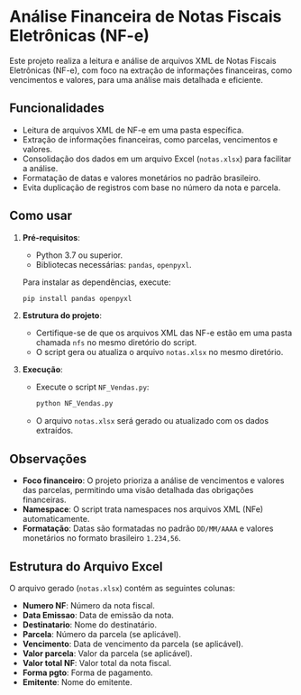 # Análise Financeira de Notas Fiscais Eletrônicas (NF-e)

Este projeto realiza a leitura e análise de arquivos XML de Notas Fiscais Eletrônicas (NF-e), com foco na extração de informações financeiras, como vencimentos e valores, para uma análise mais detalhada e eficiente.

## Funcionalidades

- Leitura de arquivos XML de NF-e em uma pasta específica.
- Extração de informações financeiras, como parcelas, vencimentos e valores.
- Consolidação dos dados em um arquivo Excel (`notas.xlsx`) para facilitar a análise.
- Formatação de datas e valores monetários no padrão brasileiro.
- Evita duplicação de registros com base no número da nota e parcela.

## Como usar

1. **Pré-requisitos**:
   - Python 3.7 ou superior.
   - Bibliotecas necessárias: `pandas`, `openpyxl`.

   Para instalar as dependências, execute:
   ```bash
   pip install pandas openpyxl
   ```

2. **Estrutura do projeto**:
   - Certifique-se de que os arquivos XML das NF-e estão em uma pasta chamada `nfs` no mesmo diretório do script.
   - O script gera ou atualiza o arquivo `notas.xlsx` no mesmo diretório.

3. **Execução**:
   - Execute o script `NF_Vendas.py`:
     ```bash
     python NF_Vendas.py
     ```
   - O arquivo `notas.xlsx` será gerado ou atualizado com os dados extraídos.

## Observações

- **Foco financeiro**: O projeto prioriza a análise de vencimentos e valores das parcelas, permitindo uma visão detalhada das obrigações financeiras.
- **Namespace**: O script trata namespaces nos arquivos XML (NFe) automaticamente.
- **Formatação**: Datas são formatadas no padrão `DD/MM/AAAA` e valores monetários no formato brasileiro `1.234,56`.

## Estrutura do Arquivo Excel

O arquivo gerado (`notas.xlsx`) contém as seguintes colunas:

- **Numero NF**: Número da nota fiscal.
- **Data Emissao**: Data de emissão da nota.
- **Destinatario**: Nome do destinatário.
- **Parcela**: Número da parcela (se aplicável).
- **Vencimento**: Data de vencimento da parcela (se aplicável).
- **Valor parcela**: Valor da parcela (se aplicável).
- **Valor total NF**: Valor total da nota fiscal.
- **Forma pgto**: Forma de pagamento.
- **Emitente**: Nome do emitente.